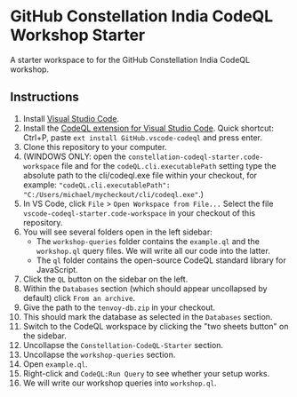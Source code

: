 # GitHub Constellation India CodeQL Workshop Starter

A starter workspace to for the GitHub Constellation India CodeQL workshop.

## Instructions

1. Install [Visual Studio Code](https://code.visualstudio.com).
1. Install the [CodeQL extension for Visual Studio Code](https://marketplace.visualstudio.com/items?itemName=github.vscode-codeql). Quick shortcut: Ctrl+P, paste `ext install GitHub.vscode-codeql` and press enter.
1. Clone this repository to your computer.
1. (WINDOWS ONLY: open the `constellation-codeql-starter.code-workspace` file and for the `codeQL.cli.executablePath` setting type the absolute path to the cli/codeql.exe file within your checkout, for example: `"codeQL.cli.executablePath": "C:/Users/michael/mycheckout/cli/codeql.exe"`.)
1. In VS Code, click `File` > `Open Workspace from File...` Select the file `vscode-codeql-starter.code-workspace` in your checkout of this repository.
1. You will see several folders open in the left sidebar:
    - The `workshop-queries` folder contains the `example.ql` and the `workshop.ql` query files. We will write all our code into the latter.
    - The `ql` folder contains the open-source CodeQL standard library for JavaScript.
1. Click the `QL` button on the sidebar on the left.
1. Within the `Databases` section (which should appear uncollapsed by default) click `From an archive`.
1. Give the path to the `tenvoy-db.zip` in your checkout.
1. This should mark the database as selected in the `Databases` section.
1. Switch to the CodeQL workspace by clicking the "two sheets button" on the sidebar.
1. Uncollapse the `Constellation-CodeQL-Starter` section.
1. Uncollapse the `workshop-queries` section.
1. Open `example.ql`.
1. Right-click and `CodeQL:Run Query` to see whether your setup works.
1. We will write our workshop queries into `workshop.ql`.
